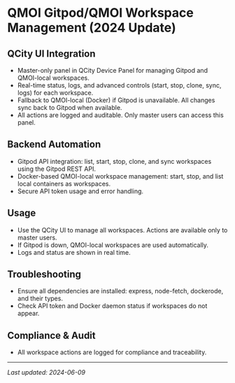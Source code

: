 # QMOI Gitpod/QMOI Workspace Management (2024 Update)

## QCity UI Integration

- Master-only panel in QCity Device Panel for managing Gitpod and QMOI-local workspaces.
- Real-time status, logs, and advanced controls (start, stop, clone, sync, logs) for each workspace.
- Fallback to QMOI-local (Docker) if Gitpod is unavailable. All changes sync back to Gitpod when available.
- All actions are logged and auditable. Only master users can access this panel.

## Backend Automation

- Gitpod API integration: list, start, stop, clone, and sync workspaces using the Gitpod REST API.
- Docker-based QMOI-local workspace management: start, stop, and list local containers as workspaces.
- Secure API token usage and error handling.

## Usage

- Use the QCity UI to manage all workspaces. Actions are available only to master users.
- If Gitpod is down, QMOI-local workspaces are used automatically.
- Logs and status are shown in real time.

## Troubleshooting

- Ensure all dependencies are installed: express, node-fetch, dockerode, and their types.
- Check API token and Docker daemon status if workspaces do not appear.

## Compliance & Audit

- All workspace actions are logged for compliance and traceability.

---

_Last updated: 2024-06-09_
